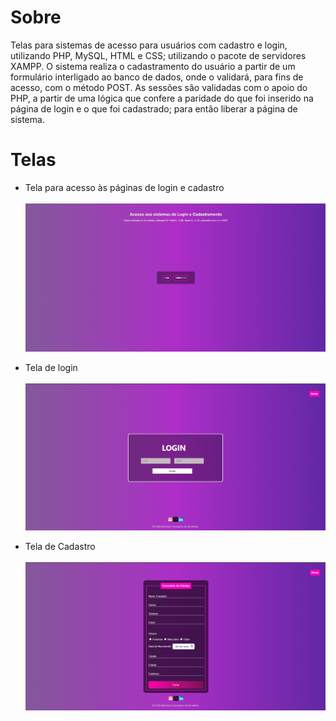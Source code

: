 # Sobre 

Telas para sistemas de acesso para usuários com cadastro e login, utilizando PHP, MySQL, HTML e CSS; utilizando o pacote de servidores XAMPP.
O sistema realiza o cadastramento do usuário a partir de um formulário interligado ao banco de dados, onde o validará, para fins de acesso, com o método POST. As sessões
são validadas com o apoio do PHP, a partir de uma lógica que confere a paridade do que foi inserido na página de login e o que foi cadastrado; para então liberar a 
página de sistema. 

# Telas 

- Tela para acesso às páginas de login e cadastro
<br><br>
![Tela Inicial](Telas/Tela-acessos.png)

- Tela de login 
<br><br>
![Tela Inicial](Telas/Tela-login.png)


- Tela de Cadastro
<br><br>
![Tela Inicial](Telas/Tela-cadastro.png)



